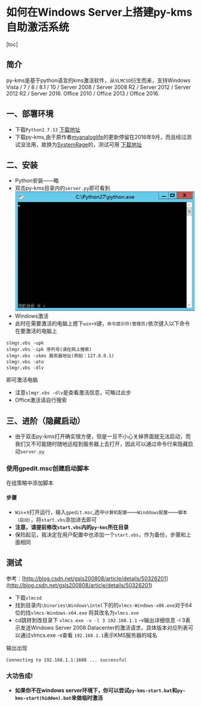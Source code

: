 # 如何在Windows Server上搭建py-kms自助激活系统
[toc]
## 简介
py-kms是基于python语言的kms激活软件，从`VLMCSD`衍生而来，支持Windows Vista / 7 / 8 / 8.1 / 10 / Server 2008 / Server 2008 R2 / Server 2012 / Server 2012 R2 / Server 2016.
Office 2010 / Office 2013 / Office 2016.
## 一、部署环境
* 下载`Python2.7.13` [下载地址](https://www.python.org/ftp/python/2.7.13/python-2.7.13.msi)
* 下载py-kms,由于原作者[myanaloglife](https://github.com/myanaloglife/py-kms)的更新停留在2016年9月，而且经过测试没法用，故换为[SystemRage](https://github.com/SystemRage/py-kms)的，测试可用 [下载地址](https://github.com/SystemRage/py-kms)

## 二、安装
* Python安装——略
* 双击py-kms目录内的`server.py`即可看到![](python27.png)
* Windows激活
* 此时在需要激活的电脑上摁下`win+X`键，`命令提示符(管理员)`依次键入以下命令在要激活的电脑上
```
slmgr.vbs -upk
slmgr.vbs -ipk 序列号(请在网上搜索)
slmgr.vbs -skms 服务器地址(例如：127.0.0.1)
slmgr.vbs -ato
slmgr.vbs -dlv
```
即可激活电脑

* 注意`slmgr.vbs -dlv`是查看激活信息，可略过此步
* Office激活请自行搜索

## 三、进阶（隐藏启动）
* 由于双击py-kms打开确实很方便，但是一旦不小心关掉界面就无法启动，而我们又不可能随时随地远程到服务器上去打开，因此可以通过命令行来隐藏启动`server.py`
### 使用gpedit.msc创建启动脚本
在组策略中添加脚本
#### 步骤
* `Win`+`X`打开运行，输入`gpedit.msc`,选中`计算机配置`——`Winddows配置`——`脚本（启动）`，将`start.vbs`添加进去即可
* **注意，请提前修改`start.vbs`内的`py-kms`所在目录**
* 保险起见，我决定在用户配置中也添加一个`start.vbs`，作为备份，步骤和上面相同
## 测试
参考：[http://blog.csdn.net/gsls200808/article/details/50326201](http://blog.csdn.net/gsls200808/article/details/50326201)
* 下载`vlmcsd`
* 找到目录内`\binaries\Windows\intel`下的的`vlmcs-Windows-x86.exe`对于64位的找`vlmcs-Windows-x64.exe`
将其改名为`vlmcs.exe`
* cd跳转到改目录下
`vlmcs.exe -v -l 3 192.168.1.1`
-v输出详细信息
-l 3表示发送Windows Server 2008 Datacenter的激活请求，具体版本对应列表可以通过vlmcs.exe -x查看
`192.168.1.1`表示KMS服务器的域名

输出出现
```shell
Connecting to 192.168.1.1:1688 ... successful
```
### 大功告成!

*  **如果你不在windows server环境下，你可以尝试`py-kms-start.bat`和`py-kms-start(hidden).bat`来做临时激活**